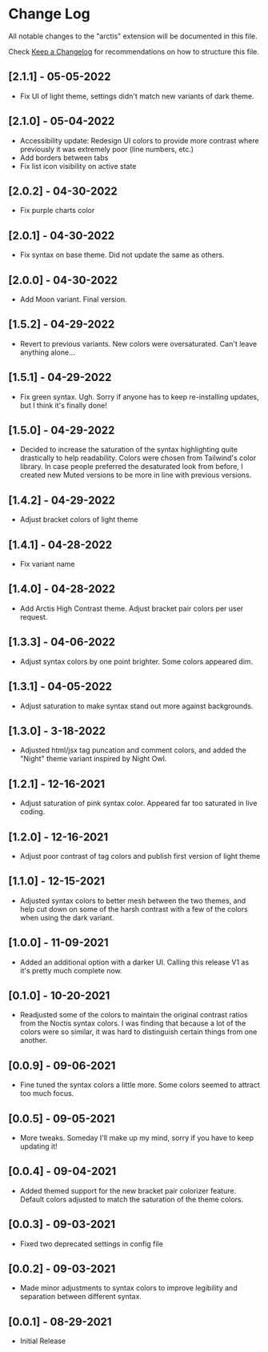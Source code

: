 # Change Log

All notable changes to the "arctis" extension will be documented in this file.

Check [Keep a Changelog](http://keepachangelog.com/) for recommendations on how to structure this file.

## [2.1.1] - 05-05-2022

- Fix UI of light theme, settings didn't match new variants of dark theme.

## [2.1.0] - 05-04-2022

- Accessibility update: Redesign UI colors to provide more contrast where previously it was extremely poor (line numbers, etc.)
- Add borders between tabs
- Fix list icon visibility on active state

## [2.0.2] - 04-30-2022

- Fix purple charts color

## [2.0.1] - 04-30-2022

- Fix syntax on base theme. Did not update the same as others.

## [2.0.0] - 04-30-2022

- Add Moon variant. Final version.

## [1.5.2] - 04-29-2022

- Revert to previous variants. New colors were oversaturated. Can't leave anything alone...

## [1.5.1] - 04-29-2022

- Fix green syntax. Ugh. Sorry if anyone has to keep re-installing updates, but I think it's finally done!

## [1.5.0] - 04-29-2022

- Decided to increase the saturation of the syntax highlighting quite drastically to help readability. Colors were chosen from Tailwind's color library. In case people preferred the desaturated look from before, I created new Muted versions to be more in line with previous versions.

## [1.4.2] - 04-29-2022

- Adjust bracket colors of light theme

## [1.4.1] - 04-28-2022

- Fix variant name

## [1.4.0] - 04-28-2022

- Add Arctis High Contrast theme. Adjust bracket pair colors per user request.

## [1.3.3] - 04-06-2022

- Adjust syntax colors by one point brighter. Some colors appeared dim.

## [1.3.1] - 04-05-2022

- Adjust saturation to make syntax stand out more against backgrounds.

## [1.3.0] - 3-18-2022

- Adjusted html/jsx tag puncation and comment colors, and added the "Night" theme variant inspired by Night Owl.

## [1.2.1] - 12-16-2021

- Adjust saturation of pink syntax color. Appeared far too saturated in live coding.

## [1.2.0] - 12-16-2021

- Adjust poor contrast of tag colors and publish first version of light theme

## [1.1.0] - 12-15-2021

- Adjusted syntax colors to better mesh between the two themes, and help cut down on some of the harsh contrast with a few of the colors when using the dark variant.

## [1.0.0] - 11-09-2021

- Added an additional option with a darker UI. Calling this release V1 as it's pretty much complete now.

## [0.1.0] - 10-20-2021

- Readjusted some of the colors to maintain the original contrast ratios from the Noctis syntax colors. I was finding that because a lot of the colors were so similar, it was hard to distinguish certain things from one another.

## [0.0.9] - 09-06-2021

- Fine tuned the syntax colors a little more. Some colors seemed to attract too much focus.

## [0.0.5] - 09-05-2021

- More tweaks. Someday I'll make up my mind, sorry if you have to keep updating it!

## [0.0.4] - 09-04-2021

- Added themed support for the new bracket pair colorizer feature. Default colors adjusted to match the saturation of the theme colors.

## [0.0.3] - 09-03-2021

- Fixed two deprecated settings in config file

## [0.0.2] - 09-03-2021

- Made minor adjustments to syntax colors to improve legibility and separation between different syntax.

## [0.0.1] - 08-29-2021

- Initial Release
